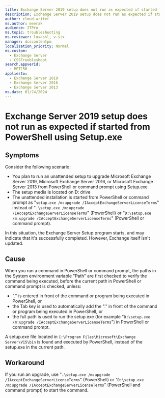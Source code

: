 ```yaml
---
title: Exchange Server 2019 setup does not run as expected if started from PowerShell using Setup.exe
description: Exchange Server 2019 setup does not run as expected if started from PowerShell using Setup.exe
author: cloud-writer
ms.author: meerak
audience: ITPro
ms.topic: troubleshooting
ms.reviewer: lusassl, v-six
manager: dcscontentpm
localization_priority: Normal
ms.custom: 
  - Exchange Server
  - CSSTroubleshoot
search.appverid: 
  - MET150
appliesto: 
  - Exchange Server 2019
  - Exchange Server 2016
  - Exchange Server 2013
ms.date: 01/24/2024
---
```


# Exchange Server 2019 setup does not run as expected if started from PowerShell using Setup.exe

## Symptoms

Consider the following scenario:

- You plan to run an unattended setup to upgrade Microsoft Exchange Server 2019, Microsoft Exchange Server 2016, or Microsoft Exchange Server 2013 from PowerShell or command prompt using Setup.exe
- The setup media is located on D: drive
- The unattended installation is started from PowerShell or command prompt as "`setup.exe /m:upgrade /IAcceptExchangeServerLicenseTerms`" instead of "`.\setup.exe /m:upgrade /IAcceptExchangeServerLicenseTerms`" (PowerShell) or "`D:\setup.exe /m:upgrade /IAcceptExchangeServerLicenseTerms`" (PowerShell or command prompt).

In this situation, the Exchange Server Setup program starts, and may indicate that it's successfully completed. However, Exchange itself isn't updated.

## Cause

When you run a command in PowerShell or command prompt, the paths in the System environment variable "Path" are first checked to verify the command being executed, before the current path in PowerShell or command prompt is checked, unless:

- ".\" is entered in front of the command or program being executed in PowerShell, or
- the Tab key is used to automatically add the ".\" in front of the command or program being executed in PowerShell, or
- the full path is used to run the setup.exe (for example "`D:\setup.exe /m:upgrade /IAcceptExchangeServerLicenseTerms`") in PowerShell or command prompt.

A setup.exe file located in `C:\Program Files\Microsoft\Exchange Server\V15\bin` is found and executed by PowerShell, instead of the setup.exe in the current path.

## Workaround

If you run an upgrade, use "`.\setup.exe /m:upgrade /IAcceptExchangeServerLicenseTerms`" (PowerShell) or "`D:\setup.exe /m:upgrade /IAcceptExchangeServerLicenseTerms`" (PowerShell and command prompt) to start the command.
